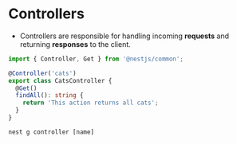 # Controllers

- Controllers are responsible for handling incoming **requests** and returning **responses** to the client.

```ts title="cats.controller.ts"
import { Controller, Get } from '@nestjs/common';

@Controller('cats')
export class CatsController {
  @Get()
  findAll(): string {
    return 'This action returns all cats';
  }
}
```

```shell
nest g controller [name]
```
